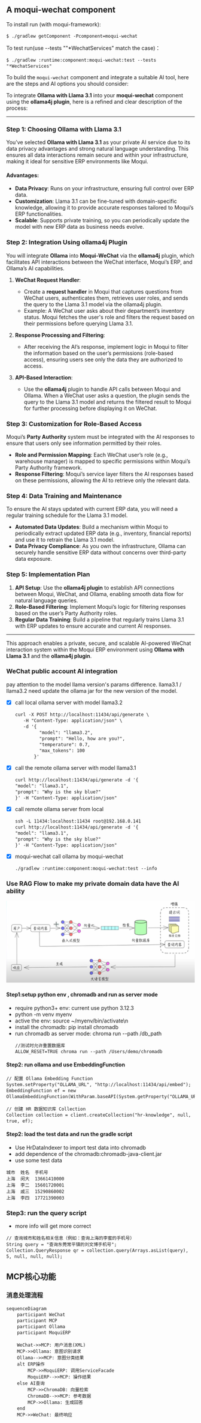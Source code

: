 ## A moqui-wechat component

To install run (with moqui-framework):

    $ ./gradlew getComponent -Pcomponent=moqui-wechat

To test run(use --tests ""*WechatServices" match the case)：

    $ ./gradlew :runtime:component:moqui-wechat:test --tests "*WechatServices"


To build the `moqui-wechat` component and integrate a suitable AI tool, here are the steps and AI options you should consider:

To integrate **Ollama with Llama 3.1** into your **moqui-wechat** component using the **ollama4j plugin**, here is a refined and clear description of the process:

---

### Step 1: Choosing Ollama with Llama 3.1
You’ve selected **Ollama with Llama 3.1** as your private AI service due to its data privacy advantages and strong natural language understanding. This ensures all data interactions remain secure and within your infrastructure, making it ideal for sensitive ERP environments like Moqui.

#### Advantages:
- **Data Privacy**: Runs on your infrastructure, ensuring full control over ERP data.
- **Customization**: Llama 3.1 can be fine-tuned with domain-specific knowledge, allowing it to provide accurate responses tailored to Moqui’s ERP functionalities.
- **Scalable**: Supports private training, so you can periodically update the model with new ERP data as business needs evolve.

### Step 2: Integration Using ollama4j Plugin
You will integrate **Ollama** into **Moqui-WeChat** via the **ollama4j** plugin, which facilitates API interactions between the WeChat interface, Moqui’s ERP, and Ollama’s AI capabilities.

1. **WeChat Request Handler**:
   - Create a **request handler** in Moqui that captures questions from WeChat users, authenticates them, retrieves user roles, and sends the query to the Llama 3.1 model via the ollama4j plugin.
   - Example: A WeChat user asks about their department’s inventory status. Moqui fetches the user's role and filters the request based on their permissions before querying Llama 3.1.

2. **Response Processing and Filtering**:
   - After receiving the AI’s response, implement logic in Moqui to filter the information based on the user’s permissions (role-based access), ensuring users see only the data they are authorized to access.

3. **API-Based Interaction**:
   - Use the **ollama4j** plugin to handle API calls between Moqui and Ollama. When a WeChat user asks a question, the plugin sends the query to the Llama 3.1 model and returns the filtered result to Moqui for further processing before displaying it on WeChat.

### Step 3: Customization for Role-Based Access
Moqui’s **Party Authority** system must be integrated with the AI responses to ensure that users only see information permitted by their roles.

- **Role and Permission Mapping**: Each WeChat user’s role (e.g., warehouse manager) is mapped to specific permissions within Moqui’s Party Authority framework.
- **Response Filtering**: Moqui’s service layer filters the AI responses based on these permissions, allowing the AI to retrieve only the relevant data.

### Step 4: Data Training and Maintenance
To ensure the AI stays updated with current ERP data, you will need a regular training schedule for the Llama 3.1 model.

- **Automated Data Updates**: Build a mechanism within Moqui to periodically extract updated ERP data (e.g., inventory, financial reports) and use it to retrain the Llama 3.1 model.
- **Data Privacy Compliance**: As you own the infrastructure, Ollama can securely handle sensitive ERP data without concerns over third-party data exposure.

### Step 5: Implementation Plan

1. **API Setup**: Use the **ollama4j plugin** to establish API connections between Moqui, WeChat, and Ollama, enabling smooth data flow for natural language queries.
2. **Role-Based Filtering**: Implement Moqui’s logic for filtering responses based on the user’s Party Authority roles.
3. **Regular Data Training**: Build a pipeline that regularly trains Llama 3.1 with ERP updates to ensure accurate and current AI responses.

---

This approach enables a private, secure, and scalable AI-powered WeChat interaction system within the Moqui ERP environment using **Ollama with Llama 3.1** and the **ollama4j plugin**.

### WeChat public account AI integration
pay attention to the model llama version's params difference. llama3.1 / llama3.2
need update the ollama jar for the new version of the model.

- [x] call local ollama server with model llama3.2
  ```
  curl -X POST http://localhost:11434/api/generate \
     -H "Content-Type: application/json" \
     -d '{
           "model": "llama3.2",
           "prompt": "Hello, how are you?",
           "temperature": 0.7,
           "max_tokens": 100
         }'
  ```
- [x] call the remote ollama server with model llama3.1
  ```
  curl http://localhost:11434/api/generate -d '{
  "model": "llama3.1",
  "prompt": "Why is the sky blue?"
  }' -H "Content-Type: application/json"
  ```
- [x] call remote ollama server from local
  ```
  ssh -L 11434:localhost:11434 root@192.168.0.141   
  curl http://localhost:11434/api/generate -d '{
  "model": "llama3.1",
  "prompt": "Why is the sky blue?"
  }' -H "Content-Type: application/json"
  ```
- [x] moqui-wechat call ollama by moqui-wechat
  ```
  ./gradlew :runtime:component:moqui-wechat:test --info
  ```

### Use RAG Flow to make my private domain data have the AI ability

![RAG  FLOW](rag_flow.jpg)

#### Step1:setup python env , chromadb and run as server mode
- require python3+ env: current use python 3.12.3
- python -m venv myenv
- active the env: source ~/myenv/bin/activate\n
- install the chromadb: pip install chromadb
- run chromadb as server mode: chroma run --path /db_path
  ```
  //测试时允许重置数据库
  ALLOW_RESET=TRUE chroma run --path /Users/demo/chromadb
  ```

#### Step2: run ollama and use EmbeddingFunction
```
// 配置 Ollama Embedding Function
System.setProperty("OLLAMA_URL", "http://localhost:11434/api/embed");
EmbeddingFunction ef = new OllamaEmbeddingFunction(WithParam.baseAPI(System.getProperty("OLLAMA_URL")));

// 创建 HR 数据知识库 Collection
Collection collection = client.createCollection("hr-knowledge", null, true, ef);
```
#### Step2: load the test data and run the gradle script
- Use HrDataIndexer to import test data into chromadb
- add dependence of the chromadb:chromadb-java-client.jar 
- use some test data
```
城市	姓名	手机号
上海	闵大	13661410000
上海	李二	15601720001
上海	戚三	15290860002
上海	李四	17721390003
```
### Step3: run the query script
- more info will get more correct
```
// 查询城市和姓名相关信息（例如：查询上海的李蜜的手机号）
String query = "查询东莞常平镇的刘文博手机号";
Collection.QueryResponse qr = collection.query(Arrays.asList(query), 5, null, null, null);
```

## MCP核心功能

### 消息处理流程
```mermaid
sequenceDiagram
    participant WeChat
    participant MCP
    participant Ollama
    participant MoquiERP
    
    WeChat->>MCP: 用户消息(XML)
    MCP->>Ollama: 意图识别请求
    Ollama-->>MCP: 意图分类结果
    alt ERP操作
        MCP->>MoquiERP: 调用ServiceFacade
        MoquiERP-->>MCP: 操作结果
    else AI查询
        MCP->>ChromaDB: 向量检索
        ChromaDB-->>MCP: 参考数据
        MCP->>Ollama: 生成回答
    end
    MCP->>WeChat: 最终响应